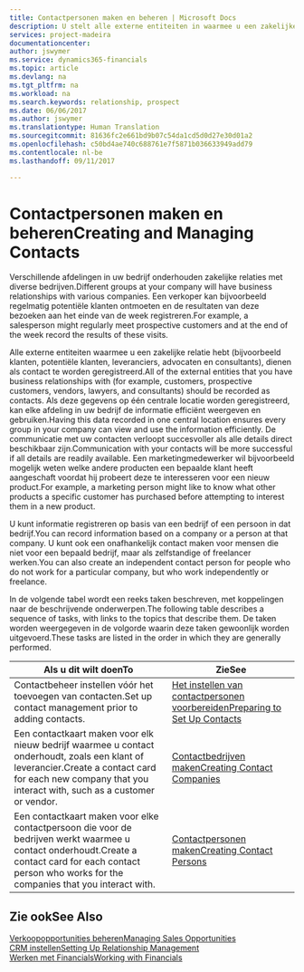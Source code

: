 ```yaml
---
title: Contactpersonen maken en beheren | Microsoft Docs
description: U stelt alle externe entiteiten in waarmee u een zakelijke relatie hebt (zoals prospects, klanten, leveranciers en consultants) als contacten.
services: project-madeira
documentationcenter: 
author: jswymer
ms.service: dynamics365-financials
ms.topic: article
ms.devlang: na
ms.tgt_pltfrm: na
ms.workload: na
ms.search.keywords: relationship, prospect
ms.date: 06/06/2017
ms.author: jswymer
ms.translationtype: Human Translation
ms.sourcegitcommit: 81636fc2e661bd9b07c54da1cd5d0d27e30d01a2
ms.openlocfilehash: c50bd4ae740c688761e7f5871b036633949add79
ms.contentlocale: nl-be
ms.lasthandoff: 09/11/2017

---
```

# <a name="creating-and-managing-contacts"></a><span data-ttu-id="e11f7-103">Contactpersonen maken en beheren</span><span class="sxs-lookup"><span data-stu-id="e11f7-103">Creating and Managing Contacts</span></span>
<span data-ttu-id="e11f7-104">Verschillende afdelingen in uw bedrijf onderhouden zakelijke relaties met diverse bedrijven.</span><span class="sxs-lookup"><span data-stu-id="e11f7-104">Different groups at your company will have business relationships with various companies.</span></span> <span data-ttu-id="e11f7-105">Een verkoper kan bijvoorbeeld regelmatig potentiële klanten ontmoeten en de resultaten van deze bezoeken aan het einde van de week registreren.</span><span class="sxs-lookup"><span data-stu-id="e11f7-105">For example, a salesperson might regularly meet prospective customers and at the end of the week record the results of these visits.</span></span>

<span data-ttu-id="e11f7-106">Alle externe entiteiten waarmee u een zakelijke relatie hebt (bijvoorbeeld klanten, potentiële klanten, leveranciers, advocaten en consultants), dienen als contact te worden geregistreerd.</span><span class="sxs-lookup"><span data-stu-id="e11f7-106">All of the external entities that you have business relationships with (for example, customers, prospective customers, vendors, lawyers, and consultants) should be recorded as contacts.</span></span> <span data-ttu-id="e11f7-107">Als deze gegevens op één centrale locatie worden geregistreerd, kan elke afdeling in uw bedrijf de informatie efficiënt weergeven en gebruiken.</span><span class="sxs-lookup"><span data-stu-id="e11f7-107">Having this data recorded in one central location ensures every group in your company can view and use the information efficiently.</span></span> <span data-ttu-id="e11f7-108">De communicatie met uw contacten verloopt succesvoller als alle details direct beschikbaar zijn.</span><span class="sxs-lookup"><span data-stu-id="e11f7-108">Communication with your contacts will be more successful if all details are readily available.</span></span> <span data-ttu-id="e11f7-109">Een marketingmedewerker wil bijvoorbeeld mogelijk weten welke andere producten een bepaalde klant heeft aangeschaft voordat hij probeert deze te interesseren voor een nieuw product.</span><span class="sxs-lookup"><span data-stu-id="e11f7-109">For example, a marketing person might like to know what other products a specific customer has purchased before attempting to interest them in a new product.</span></span>

<span data-ttu-id="e11f7-110">U kunt informatie registreren op basis van een bedrijf of een persoon in dat bedrijf.</span><span class="sxs-lookup"><span data-stu-id="e11f7-110">You can record information based on a company or a person at that company.</span></span> <span data-ttu-id="e11f7-111">U kunt ook een onafhankelijk contact maken voor mensen die niet voor een bepaald bedrijf, maar als zelfstandige of freelancer werken.</span><span class="sxs-lookup"><span data-stu-id="e11f7-111">You can also create an independent contact person for people who do not work for a particular company, but who work independently or freelance.</span></span>

<span data-ttu-id="e11f7-112">In de volgende tabel wordt een reeks taken beschreven, met koppelingen naar de beschrijvende onderwerpen.</span><span class="sxs-lookup"><span data-stu-id="e11f7-112">The following table describes a sequence of tasks, with links to the topics that describe them.</span></span> <span data-ttu-id="e11f7-113">De taken worden weergegeven in de volgorde waarin deze taken gewoonlijk worden uitgevoerd.</span><span class="sxs-lookup"><span data-stu-id="e11f7-113">These tasks are listed in the order in which they are generally performed.</span></span>

| <span data-ttu-id="e11f7-114">Als u dit wilt doen</span><span class="sxs-lookup"><span data-stu-id="e11f7-114">To</span></span> | <span data-ttu-id="e11f7-115">Zie</span><span class="sxs-lookup"><span data-stu-id="e11f7-115">See</span></span> |
| --- | --- |
| <span data-ttu-id="e11f7-116">Contactbeheer instellen vóór het toevoegen van contacten.</span><span class="sxs-lookup"><span data-stu-id="e11f7-116">Set up contact management prior to adding contacts.</span></span> |[<span data-ttu-id="e11f7-117">Het instellen van contactpersonen voorbereiden</span><span class="sxs-lookup"><span data-stu-id="e11f7-117">Preparing to Set Up Contacts</span></span>](marketing-setup-contacts.md) |
| <span data-ttu-id="e11f7-118">Een contactkaart maken voor elk nieuw bedrijf waarmee u contact onderhoudt, zoals een klant of leverancier.</span><span class="sxs-lookup"><span data-stu-id="e11f7-118">Create a contact card for each new company that you interact with, such as a customer or vendor.</span></span> |[<span data-ttu-id="e11f7-119">Contactbedrijven maken</span><span class="sxs-lookup"><span data-stu-id="e11f7-119">Creating Contact Companies</span></span>](marketing-create-contact-companies.md) |
| <span data-ttu-id="e11f7-120">Een contactkaart maken voor elke contactpersoon die voor de bedrijven werkt waarmee u contact onderhoudt.</span><span class="sxs-lookup"><span data-stu-id="e11f7-120">Create a contact card for each contact person who works for the companies that you interact with.</span></span> |[<span data-ttu-id="e11f7-121">Contactpersonen maken</span><span class="sxs-lookup"><span data-stu-id="e11f7-121">Creating Contact Persons</span></span>](marketing-create-contact-persons.md) |

## <a name="see-also"></a><span data-ttu-id="e11f7-122">Zie ook</span><span class="sxs-lookup"><span data-stu-id="e11f7-122">See Also</span></span>
[<span data-ttu-id="e11f7-123">Verkoopopportunities beheren</span><span class="sxs-lookup"><span data-stu-id="e11f7-123">Managing Sales Opportunities</span></span>](marketing-manage-sales-opportunities.md)  
[<span data-ttu-id="e11f7-124">CRM instellen</span><span class="sxs-lookup"><span data-stu-id="e11f7-124">Setting Up Relationship Management</span></span>](marketing-setup-marketing.md)  
[<span data-ttu-id="e11f7-125">Werken met Financials</span><span class="sxs-lookup"><span data-stu-id="e11f7-125">Working with Financials</span></span>](ui-work-product.md)  

